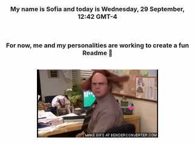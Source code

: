 


<div align="center">
<h3 >My name is Sofia and today is Wednesday, 29 September, 12:42 GMT-4</h3><br>
<h3 >For now, me and my personalities are working to create a fun Readme 👋
</h3><br>
<img src='img/dwight.gif' alt='working...'/>
</div>
